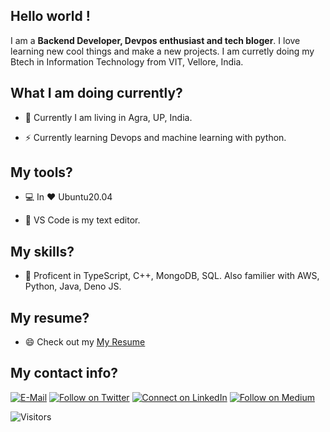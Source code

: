 ## Hello world !
I am a <b>Backend Developer, Devpos enthusiast and tech bloger</b>. I love learning new cool things and make a new projects. I am curretly doing my Btech in Information Technology from VIT, Vellore, India.

## What I am doing currently?
- 🏢 Currently I am living in Agra, UP, India.

- ⚡ Currently learning Devops and machine learning with python.

## My tools?
- 💻 In :heart: Ubuntu20.04

- :ledger: VS Code is my text editor.

## My skills?
- :muscle: Proficent in TypeScript, C++, MongoDB, SQL. Also familier with AWS, Python, Java, Deno JS.

## My resume?
- :smile: Check out my [My Resume](https://drive.google.com/file/d/1G5v87ZfdFg7RO4PHZeMp6N_R_XGfzu7N/view?usp=sharing)

## My contact info?
[![E-Mail](https://img.shields.io/badge/--email?label=E-mail&logo=microsoft-outlook&style=social)](subhrapaladhi9@gmail.com)
[![Follow on Twitter](https://img.shields.io/badge/--twitter?label=Twitter&logo=Twitter&style=social)](https://twitter.com/imfreakingenius)
[![Connect on LinkedIn](https://img.shields.io/badge/--linkedin?label=LinkedIn&logo=LinkedIn&style=social)](https://www.linkedin.com/in/subhrapaladhi/)
[![Follow on Medium](https://img.shields.io/badge/--Medium?label=Medium&logo=Medium&style=social)](https://medium.com/@subhrapaladhi9)



![Visitors](https://visitor-badge.glitch.me/badge?page_id=subhrapaladhi.subhrapaladhi)
